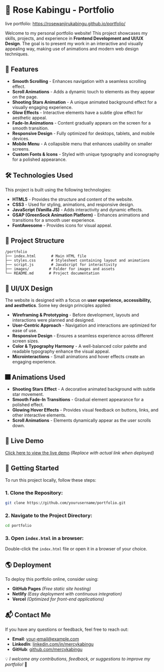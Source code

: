 # 🚀 Rose Kabingu - Portfolio
live portfolio: https://rosewanjirukabingu.github.io/portfolio/

Welcome to my personal portfolio website! This project showcases my skills, projects, and experience in **Frontend Development and UI/UX Design**. The goal is to present my work in an interactive and visually appealing way, making use of animations and modern web design techniques.

## 🌟 Features
- **Smooth Scrolling** - Enhances navigation with a seamless scrolling effect.
- **Scroll Animations** - Adds a dynamic touch to elements as they appear on the page.
- **Shooting Stars Animation** - A unique animated background effect for a visually engaging experience.
- **Glow Effects** - Interactive elements have a subtle glow effect for aesthetic appeal.
- **Fade-In Animations** - Content gradually appears on the screen for a smooth transition.
- **Responsive Design** - Fully optimized for desktops, tablets, and mobile devices.
- **Mobile Menu** - A collapsible menu that enhances usability on smaller screens.
- **Custom Fonts & Icons** - Styled with unique typography and iconography for a polished appearance.

## 🛠️ Technologies Used
This project is built using the following technologies:
- **HTML5** - Provides the structure and content of the website.
- **CSS3** - Used for styling, animations, and responsive design.
- **JavaScript (Vanilla JS)** - Adds interactivity and dynamic effects.
- **GSAP (GreenSock Animation Platform)** - Enhances animations and transitions for a smooth user experience.
- **FontAwesome** - Provides icons for visual appeal.

## 📂 Project Structure
```
/portfolio
├── index.html       # Main HTML file
├── styles.css       # Stylesheet containing layout and animations
├── script.js        # JavaScript for interactivity
├── images/         # Folder for images and assets
└── README.md       # Project documentation
```

## 🎨 UI/UX Design
The website is designed with a focus on **user experience, accessibility, and aesthetics**. Some key design principles applied:
- **Wireframing & Prototyping** - Before development, layouts and interactions were planned and designed.
- **User-Centric Approach** - Navigation and interactions are optimized for ease of use.
- **Responsive Design** - Ensures a seamless experience across different screen sizes.
- **Color & Typography Harmony** - A well-balanced color palette and readable typography enhance the visual appeal.
- **Microinteractions** - Small animations and hover effects create an engaging experience.

## 🎆 Animations Used
- **Shooting Stars Effect** - A decorative animated background with subtle star movement.
- **Smooth Fade-In Transitions** - Gradual element appearance for a polished effect.
- **Glowing Hover Effects** - Provides visual feedback on buttons, links, and other interactive elements.
- **Scroll Animations** - Elements dynamically appear as the user scrolls down.

## 📸 Live Demo
[Click here to view the live demo](#) *(Replace with actual link when deployed)*

## 🚀 Getting Started
To run this project locally, follow these steps:

### 1. Clone the Repository:
```bash
git clone https://github.com/yourusername/portfolio.git
```
### 2. Navigate to the Project Directory:
```bash
cd portfolio
```
### 3. Open `index.html` in a browser:
Double-click the `index.html` file or open it in a browser of your choice.

## 🌎 Deployment
To deploy this portfolio online, consider using:
- **GitHub Pages** *(Free static site hosting)*
- **Netlify** *(Easy deployment with continuous integration)*
- **Vercel** *(Optimized for front-end applications)*

## 📬 Contact Me
If you have any questions or feedback, feel free to reach out:
- **Email**: [your-email@example.com](mailto:your-email@example.com)
- **LinkedIn**: [linkedin.com/in/mercykabingu](#)
- **GitHub**: [github.com/mercykabingu](#)

💡 *I welcome any contributions, feedback, or suggestions to improve my portfolio!* 🚀
